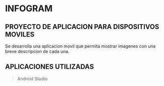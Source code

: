 # INFOGRAM
## PROYECTO DE APLICACION PARA DISPOSITIVOS MOVILES


Se desarrolla una aplicacion movil que permita mostrar imagenes con una breve descripcion de cada una.

## APLICACIONES UTILIZADAS
>Android Studio





